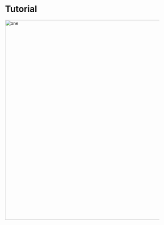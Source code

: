 # Tutorial

<img width="652" alt="one" src="https://user-images.githubusercontent.com/59163365/143540904-adda48ca-56c0-4959-a885-893d25752af4.PNG">
